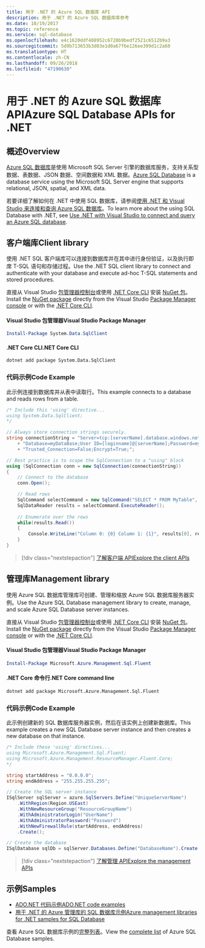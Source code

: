 ```yaml
---
title: 用于 .NET 的 Azure SQL 数据库 API
description: 用于 .NET 的 Azure SQL 数据库库参考
ms.date: 10/19/2017
ms.topic: reference
ms.service: sql-database
ms.openlocfilehash: e4c1620ddf488952c6720b9bedf2521c6512b9a3
ms.sourcegitcommit: 5d9b713653b3d03e1d0a67f6e126ee399d1c2a60
ms.translationtype: HT
ms.contentlocale: zh-CN
ms.lasthandoff: 09/26/2018
ms.locfileid: "47190630"
---
```

# <a name="azure-sql-database-apis-for-net"></a><span data-ttu-id="8cd36-103">用于 .NET 的 Azure SQL 数据库 API</span><span class="sxs-lookup"><span data-stu-id="8cd36-103">Azure SQL Database APIs for .NET</span></span>

## <a name="overview"></a><span data-ttu-id="8cd36-104">概述</span><span class="sxs-lookup"><span data-stu-id="8cd36-104">Overview</span></span>

<span data-ttu-id="8cd36-105">[Azure SQL 数据库](https://docs.microsoft.com/azure/sql-database/sql-database-technical-overview)是使用 Microsoft SQL Server 引擎的数据库服务，支持关系型数据、表数据、JSON 数据、空间数据和 XML 数据。</span><span class="sxs-lookup"><span data-stu-id="8cd36-105">[Azure SQL Database](https://docs.microsoft.com/azure/sql-database/sql-database-technical-overview) is a database service using the Microsoft SQL Server engine that supports relational, JSON, spatial, and XML data.</span></span> 

<span data-ttu-id="8cd36-106">若要详细了解如何在 .NET 中使用 SQL 数据库，请参阅[使用 .NET 和 Visual Studio 来连接和查询 Azure SQL 数据库](https://docs.microsoft.com/azure/sql-database/sql-database-connect-query-dotnet-visual-studio)。</span><span class="sxs-lookup"><span data-stu-id="8cd36-106">To learn more about the using SQL Database with .NET, see [Use .NET with Visual Studio to connect and query an Azure SQL database](https://docs.microsoft.com/azure/sql-database/sql-database-connect-query-dotnet-visual-studio).</span></span>

## <a name="client-library"></a><span data-ttu-id="8cd36-107">客户端库</span><span class="sxs-lookup"><span data-stu-id="8cd36-107">Client library</span></span>

<span data-ttu-id="8cd36-108">使用 .NET SQL 客户端库可以连接到数据库并在其中进行身份验证，以及执行即席 T-SQL 语句和存储过程。</span><span class="sxs-lookup"><span data-stu-id="8cd36-108">Use the .NET SQL client library to connect and authenticate with your database and execute ad-hoc T-SQL statements and stored procedures.</span></span>

<span data-ttu-id="8cd36-109">直接从 Visual Studio [包管理器控制台](https://docs.microsoft.com/nuget/tools/package-manager-console)或使用 [.NET Core CLI](https://docs.microsoft.com/dotnet/core/tools/dotnet-add-package) 安装 [NuGet 包]( https://www.nuget.org/packages/System.Data.SqlClient)。</span><span class="sxs-lookup"><span data-stu-id="8cd36-109">Install the [NuGet package]( https://www.nuget.org/packages/System.Data.SqlClient) directly from the Visual Studio [Package Manager console](https://docs.microsoft.com/nuget/tools/package-manager-console) or with the [.NET Core CLI](https://docs.microsoft.com/dotnet/core/tools/dotnet-add-package).</span></span>

#### <a name="visual-studio-package-manager"></a><span data-ttu-id="8cd36-110">Visual Studio 包管理器</span><span class="sxs-lookup"><span data-stu-id="8cd36-110">Visual Studio Package Manager</span></span>

```powershell
Install-Package System.Data.SqlClient
```

#### <a name="net-core-cli"></a><span data-ttu-id="8cd36-111">.NET Core CLI</span><span class="sxs-lookup"><span data-stu-id="8cd36-111">.NET Core CLI</span></span>

```bash
dotnet add package System.Data.SqlClient
```

### <a name="code-example"></a><span data-ttu-id="8cd36-112">代码示例</span><span class="sxs-lookup"><span data-stu-id="8cd36-112">Code Example</span></span>

<span data-ttu-id="8cd36-113">此示例连接到数据库并从表中读取行。</span><span class="sxs-lookup"><span data-stu-id="8cd36-113">This example connects to a database and reads rows from a table.</span></span>

```csharp
/* Include this 'using' directive...
using System.Data.SqlClient;
*/

// Always store connection strings securely. 
string connectionString = "Server=tcp:[serverName].database.windows.net;" 
    + "Database=myDataBase;User ID=[loginname]@[serverName];Password=myPassword;"
    + "Trusted_Connection=False;Encrypt=True;";

// Best practice is to scope the SqlConnection to a "using" block
using (SqlConnection conn = new SqlConnection(connectionString))
{
    // Connect to the database
    conn.Open();

    // Read rows
    SqlCommand selectCommand = new SqlCommand("SELECT * FROM MyTable", conn);
    SqlDataReader results = selectCommand.ExecuteReader();
    
    // Enumerate over the rows
    while(results.Read())
    {
        Console.WriteLine("Column 0: {0} Column 1: {1}", results[0], results[1]);
    }
}
```

> [!div class="nextstepaction"]
> [<span data-ttu-id="8cd36-114">了解客户端 API</span><span class="sxs-lookup"><span data-stu-id="8cd36-114">Explore the client APIs</span></span>](/dotnet/api/overview/azure/sql/client)

## <a name="management-library"></a><span data-ttu-id="8cd36-115">管理库</span><span class="sxs-lookup"><span data-stu-id="8cd36-115">Management library</span></span>

<span data-ttu-id="8cd36-116">使用 Azure SQL 数据库管理库可创建、管理和缩放 Azure SQL 数据库服务器实例。</span><span class="sxs-lookup"><span data-stu-id="8cd36-116">Use the Azure SQL Database management library to create, manage, and scale Azure SQL Database server instances.</span></span>

<span data-ttu-id="8cd36-117">直接从 Visual Studio [包管理器控制台](https://docs.microsoft.com/nuget/tools/package-manager-console)或使用 [.NET Core CLI](https://docs.microsoft.com/dotnet/core/tools/dotnet-add-package) 安装 [NuGet 包](https://www.nuget.org/packages/Microsoft.Azure.Management.Sql.Fluent/)。</span><span class="sxs-lookup"><span data-stu-id="8cd36-117">Install the [NuGet package](https://www.nuget.org/packages/Microsoft.Azure.Management.Sql.Fluent/) directly from the Visual Studio [Package Manager console](https://docs.microsoft.com/nuget/tools/package-manager-console) or with the [.NET Core CLI](https://docs.microsoft.com/dotnet/core/tools/dotnet-add-package).</span></span>

#### <a name="visual-studio-package-manager"></a><span data-ttu-id="8cd36-118">Visual Studio 包管理器</span><span class="sxs-lookup"><span data-stu-id="8cd36-118">Visual Studio Package Manager</span></span>

```powershell
Install-Package Microsoft.Azure.Management.Sql.Fluent
``` 

#### <a name="net-core-command-line"></a><span data-ttu-id="8cd36-119">.NET Core 命令行</span><span class="sxs-lookup"><span data-stu-id="8cd36-119">.NET Core command line</span></span>

```bash
dotnet add package Microsoft.Azure.Management.Sql.Fluent
```

### <a name="code-example"></a><span data-ttu-id="8cd36-120">代码示例</span><span class="sxs-lookup"><span data-stu-id="8cd36-120">Code Example</span></span>

<span data-ttu-id="8cd36-121">此示例创建新的 SQL 数据库服务器实例，然后在该实例上创建新数据库。</span><span class="sxs-lookup"><span data-stu-id="8cd36-121">This example creates a new SQL Database server instance and then creates a new database on that instance.</span></span>

```csharp
/* Include these 'using' directives...
using Microsoft.Azure.Management.Sql.Fluent;
using Microsoft.Azure.Management.ResourceManager.Fluent.Core;
*/

string startAddress = "0.0.0.0";
string endAddress = "255.255.255.255";

// Create the SQL server instance
ISqlServer sqlServer = azure.SqlServers.Define("UniqueServerName")
    .WithRegion(Region.USEast)
    .WithNewResourceGroup("ResourceGroupName")
    .WithAdministratorLogin("UserName")
    .WithAdministratorPassword("Password")
    .WithNewFirewallRule(startAddress, endAddress)
    .Create();

// Create the database
ISqlDatabase sqlDb = sqlServer.Databases.Define("DatabaseName").Create();
```

> [!div class="nextstepaction"]
> [<span data-ttu-id="8cd36-122">了解管理 API</span><span class="sxs-lookup"><span data-stu-id="8cd36-122">Explore the management APIs</span></span>](/dotnet/api/overview/azure/sql/management)

## <a name="samples"></a><span data-ttu-id="8cd36-123">示例</span><span class="sxs-lookup"><span data-stu-id="8cd36-123">Samples</span></span>

- [<span data-ttu-id="8cd36-124">ADO.NET 代码示例</span><span class="sxs-lookup"><span data-stu-id="8cd36-124">ADO.NET code examples</span></span>](/dotnet/framework/data/adonet/ado-net-code-examples)
- [<span data-ttu-id="8cd36-125">用于 .NET 的 Azure 管理库的 SQL 数据库示例</span><span class="sxs-lookup"><span data-stu-id="8cd36-125">Azure management libraries for .NET samples for SQL Database</span></span>](/dotnet/azure/dotnet-sdk-azure-sql-database-samples)

<span data-ttu-id="8cd36-126">查看 Azure SQL 数据库示例的[完整列表](https://azure.microsoft.com/resources/samples/?platform=dotnet&term=sql+database)。</span><span class="sxs-lookup"><span data-stu-id="8cd36-126">View the [complete list](https://azure.microsoft.com/resources/samples/?platform=dotnet&term=sql+database) of Azure SQL Database samples.</span></span>

